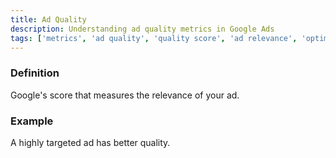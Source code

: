 ```yaml
---
title: Ad Quality
description: Understanding ad quality metrics in Google Ads
tags: ['metrics', 'ad quality', 'quality score', 'ad relevance', 'optimization', 'google ads']
---
```


### Definition
Google's score that measures the relevance of your ad.

### Example
A highly targeted ad has better quality.